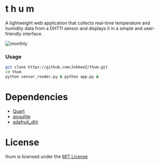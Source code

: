 # t h u m
A lightweight web application that collects real-time temperature and humidity data from a DHT11 sensor and displays it in a simple and user-friendly interface.

![monthly](https://github.com/user-attachments/assets/1c922bf8-6a29-41ae-b6ba-7da8f6098bf4)

### Usage
```sh
git clone https://github.com/JokkeeZ/thum.git
cd thum
python sensor_reader.py & python app.py &
```

# Dependencies
- [Quart](https://github.com/pallets/quart)
- [aiosqlite](https://github.com/omnilib/aiosqlite)
- [adafruit_dht](https://github.com/adafruit/DHT-sensor-library)

# License
thum is licensed under the [MIT License](https://github.com/JokkeeZ/thum/blob/main/LICENSE)
